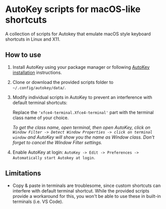 # AutoKey scripts for macOS-like shortcuts
A collection of scripts for Autokey that emulate macOS style keyboard shortcuts in Linux and X11.


## How to use
1. Install AutoKey using your package manager or following [AutoKey installation](https://github.com/autokey/autokey#installation) instructions.

2. Clone or download the provided scripts folder to `~/.config/autokey/data/`.


3. Modify individual scripts in AutoKey to prevent an interference with default terminal shortcuts:

   Replace the `'xfce4-terminal.Xfce4-terminal'` part with the terminal class name of your choice.

   *To get the class name, open terminal, then open AutoKey, click on `Window Filter -> Detect Window Properties -> click on terminal window` and AutoKey will show you the name as Window class. Don't forget to cancel the Window Filter settings.*  

4. Enable AutoKey at login: `AutoKey -> Edit -> Preferences -> Automatically start Autokey at login`.


## Limitations
- Copy & paste in terminals are troublesome, since custom shortcuts can interfere with default terminal shortcut. While the provided scripts provide a workaround for this, you won't be able to use these in built-in terminals (i.e. VS Code).
